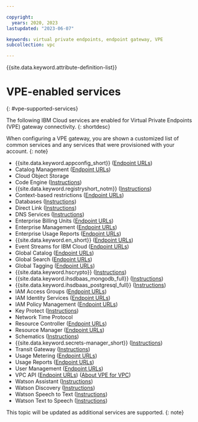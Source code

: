 ```yaml
---

copyright:
  years: 2020, 2023
lastupdated: "2023-06-07"

keywords: virtual private endpoints, endpoint gateway, VPE
subcollection: vpc

---
```


{{site.data.keyword.attribute-definition-list}}

# VPE-enabled services
{: #vpe-supported-services}

The following IBM Cloud services are enabled for Virtual Private Endpoints (VPE) gateway connectivity.
{: shortdesc}

When configuring a VPE gateway, you are shown a customized list of common services and any services that were provisioned
with your account.
{: note}

* {{site.data.keyword.appconfig_short}} ([Endpoint URLs](/apidocs/app-configuration#endpoints-list-all))
* Catalog Management ([Endpoint URLs](/apidocs/resource-catalog/private-catalog#endpoint-url))
* Cloud Object Storage
* Code Engine ([Instructions](/docs/codeengine?topic=codeengine-vpe))
* {{site.data.keyword.registryshort_notm}} ([Instructions](/docs/Registry?topic=Registry-registry_vpe))
* Context-based restrictions ([Endpoint URLs](/apidocs/context-based-restrictions#endpoint-urls))
* Databases ([Instructions](/docs/cloud-databases?topic=cloud-databases-vpes))
* Direct Link ([Instructions](/docs/dl?topic=dl-vpe-connection))
* DNS Services ([Instructions](/docs/dns-svcs?topic=dns-svcs-vpe-for-dns-svcs#vpe-for-dns-svcs))
* Enterprise Billing Units ([Endpoint URLs](/apidocs/enterprise-apis/billing-unit#endpoint-urls))
* Enterprise Management ([Endpoint URLs](/apidocs/enterprise-apis/enterprise#endpoint-urls))
* Enterprise Usage Reports ([Endpoint URLs](/apidocs/enterprise-apis/resource-usage-reports#endpoint-urls))
* {{site.data.keyword.en_short}} ([Endpoint URLs](/apidocs/event-notifications#event-notifications-endpoint-url))
* Event Streams for IBM Cloud ([Endpoint URLs](/apidocs/event-streams/adminrest))
* Global Catalog ([Endpoint URLs](/apidocs/resource-catalog/global-catalog#endpoint-url))
* Global Search ([Endpoint URLs](/apidocs/search#endpoint-url))
* Global Tagging ([Endpoint URLs](/apidocs/tagging#endpoint-url))
* {{site.data.keyword.hscrypto}} ([Instructions](/docs/hs-crypto?topic=hs-crypto-virtual-private-endpoints-for-vpc))
* {{site.data.keyword.ihsdbaas_mongodb_full}} ([Instructions](/docs/hyper-protect-dbaas-for-mongodb?topic=hyper-protect-dbaas-for-mongodb-virtual-private-endpoint))
* {{site.data.keyword.ihsdbaas_postgresql_full}} ([Instructions](/docs/hyper-protect-dbaas-for-postgresql?topic=hyper-protect-dbaas-for-postgresql-virtual-private-endpoint))
* IAM Access Groups ([Endpoint URLs](/apidocs/iam-access-groups#endpoint-urls))
* IAM Identity Services ([Endpoint URLs](/apidocs/iam-identity-token-api#endpoints))
* IAM Policy Management ([Endpoint URLs](/apidocs/iam-policy-management#endpoint-urls))
* Key Protect ([Instructions](/docs/key-protect?topic=key-protect-virtual-private-endpoints))
* Network Time Protocol
* Resource Controller ([Endpoint URLs](/apidocs/resource-controller/resource-controller#endpoint-url))
* Resource Manager ([Endpoint URLs](/apidocs/resource-controller/resource-manager#endpoint-urls))
* Schematics ([Instructions](/docs/schematics?topic=schematics-private-endpoints#endpoint-setup))
* {{site.data.keyword.secrets-manager_short}} ([Instructions](/docs/secrets-manager?topic=secrets-manager-endpoints))
* Transit Gateway ([Instructions](/docs/transit-gateway?topic=transit-gateway-vpe-for-ibm-cloud-transit-gateway))
* Usage Metering ([Endpoint URLs](/apidocs/usage-metering#endpoint))
* Usage Reports ([Endpoint URLs](/apidocs/metering-reporting#endpoint))
* User Management ([Endpoint URLs](/apidocs/user-management#endpoint-urls))
* VPC API ([Endpoint URLs](/apidocs/vpc#endpoint-url)) ([About VPE for VPC](/docs/vpc?topic=vpc-about-vpe))
* Watson Assistant ([Instructions](/docs/watson?topic=watson-virtual-private-endpoints))
* Watson Discovery ([Instructions](/docs/watson?topic=watson-virtual-private-endpoints))
* Watson Speech to Text ([Instructions](/docs/watson?topic=watson-virtual-private-endpoints))
* Watson Text to Speech ([Instructions](/docs/watson?topic=watson-virtual-private-endpoints))

This topic will be updated as additional services are supported.
{: note}
